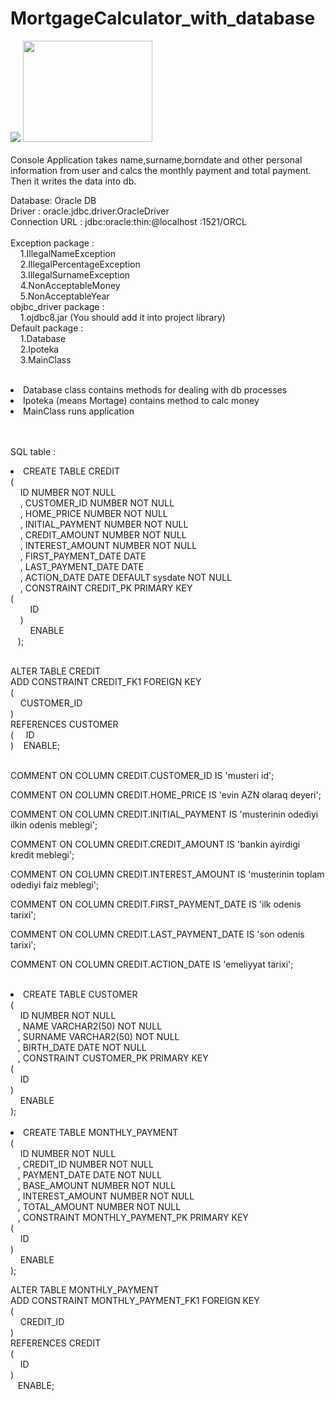 # MortgageCalculator_with_database
 <div><img src="https://www.oracle.com/webfolder/technetwork/tutorials/obe/db/12c/r1/odb_quickstart/images/oracle%20database.gif">
 <img  height="162px" width="207px" style="display:inline;" src="https://www.ophtek.com/wp-content/uploads/2014/08/java_tech.jpg">
<div> <br>
Console Application takes name,surname,borndate and other personal information from user and calcs the monthly payment and total payment.
Then it writes the data into db.<br>

Database: Oracle DB <br>
Driver : oracle.jdbc.driver.OracleDriver <br>
Connection URL : jdbc:oracle:thin:@localhost <or ip>:1521/ORCL <br>
 <br>
Exception package : <br>
              &nbsp;    &nbsp;  1.IllegalNameException <br>
              &nbsp;    &nbsp;  2.IllegalPercentageException <br>
              &nbsp;    &nbsp;  3.IllegalSurnameException <br>
              &nbsp;    &nbsp;  4.NonAcceptableMoney <br>
              &nbsp;    &nbsp;  5.NonAcceptableYear <br>
objbc_driver package : <br>
              &nbsp;    &nbsp; 1.ojdbc8.jar (You should add it into project library) <br>
Default package : <br>
              &nbsp; &nbsp;  1.Database <br>
              &nbsp; &nbsp;   2.Ipoteka <br>
              &nbsp;  &nbsp;   3.MainClass <br>
                   <br>
<li>Database class contains methods for dealing with db processes <br></li>
<li>Ipoteka (means Mortage) contains method to calc money <br></li>
<li>MainClass runs application <br></li> 
 <br><br>
 
SQL table : <br>
<li>
CREATE TABLE CREDIT <br>
(<br>
  &nbsp;  &nbsp; ID NUMBER NOT NULL <br>
 &nbsp;  &nbsp; , CUSTOMER_ID NUMBER NOT NULL <br>
 &nbsp;  &nbsp; , HOME_PRICE NUMBER NOT NULL <br>
 &nbsp;  &nbsp; , INITIAL_PAYMENT NUMBER NOT NULL <br>
 &nbsp;  &nbsp; , CREDIT_AMOUNT NUMBER NOT NULL <br>
 &nbsp;  &nbsp; , INTEREST_AMOUNT NUMBER NOT NULL <br>
 &nbsp;  &nbsp; , FIRST_PAYMENT_DATE DATE <br>
 &nbsp;  &nbsp; , LAST_PAYMENT_DATE DATE <br>
 &nbsp;  &nbsp; , ACTION_DATE DATE DEFAULT sysdate NOT NULL <br>
 &nbsp;  &nbsp; , CONSTRAINT CREDIT_PK PRIMARY KEY <br>
  (<br>
 &nbsp;  &nbsp; &nbsp;  &nbsp;    ID <br>
  &nbsp;  &nbsp; )<br>
  &nbsp;  &nbsp; &nbsp;  &nbsp; ENABLE <br>
 &nbsp;  &nbsp;);<br><br>

ALTER TABLE CREDIT <br>
ADD CONSTRAINT CREDIT_FK1 FOREIGN KEY<br>
(<br>
 &nbsp;  &nbsp;  CUSTOMER_ID <br>
)<br>
REFERENCES CUSTOMER<br>
(
 &nbsp;  &nbsp;  ID <br>
)
 &nbsp;  &nbsp;ENABLE;<br><br>

COMMENT ON COLUMN CREDIT.CUSTOMER_ID IS 'musteri id';

COMMENT ON COLUMN CREDIT.HOME_PRICE IS 'evin AZN olaraq deyeri';

COMMENT ON COLUMN CREDIT.INITIAL_PAYMENT IS 'musterinin odediyi ilkin odenis meblegi';

COMMENT ON COLUMN CREDIT.CREDIT_AMOUNT IS 'bankin ayirdigi kredit meblegi';

COMMENT ON COLUMN CREDIT.INTEREST_AMOUNT IS 'musterinin toplam odediyi faiz meblegi';

COMMENT ON COLUMN CREDIT.FIRST_PAYMENT_DATE IS 'ilk odenis tarixi';

COMMENT ON COLUMN CREDIT.LAST_PAYMENT_DATE IS 'son odenis tarixi';

COMMENT ON COLUMN CREDIT.ACTION_DATE IS 'emeliyyat tarixi';
</li>
<br>
<li>
CREATE TABLE CUSTOMER <br>
(<br>
 &nbsp;  &nbsp;  ID NUMBER NOT NULL <br>
 &nbsp;  &nbsp;, NAME VARCHAR2(50) NOT NULL <br>
 &nbsp;  &nbsp;, SURNAME VARCHAR2(50) NOT NULL <br>
 &nbsp;  &nbsp;, BIRTH_DATE DATE NOT NULL <br>
 &nbsp;  &nbsp;, CONSTRAINT CUSTOMER_PK PRIMARY KEY <br>
  (<br>
  &nbsp;  &nbsp;   ID <br>
  )<br>
 &nbsp;  &nbsp;  ENABLE <br>
);</li><br>

 <li>
 CREATE TABLE MONTHLY_PAYMENT <br>
(<br>
 &nbsp;  &nbsp; ID NUMBER NOT NULL <br>
&nbsp;  &nbsp;, CREDIT_ID NUMBER NOT NULL <br>
&nbsp;  &nbsp;, PAYMENT_DATE DATE NOT NULL <br>
&nbsp;  &nbsp;, BASE_AMOUNT NUMBER NOT NULL <br>
&nbsp;  &nbsp;, INTEREST_AMOUNT NUMBER NOT NULL <br>
&nbsp;  &nbsp;, TOTAL_AMOUNT NUMBER NOT NULL <br>
&nbsp;  &nbsp;, CONSTRAINT MONTHLY_PAYMENT_PK PRIMARY KEY <br>
  (<br>
 &nbsp;  &nbsp;   ID <br>
  )<br>
&nbsp;  &nbsp;  ENABLE <br>
);<br>

ALTER TABLE MONTHLY_PAYMENT<br>
ADD CONSTRAINT MONTHLY_PAYMENT_FK1 FOREIGN KEY<br>
(<br>
&nbsp;  &nbsp;  CREDIT_ID <br>
)<br>
REFERENCES CREDIT<br>
(<br>
&nbsp;  &nbsp;  ID <br>
)<br>
&nbsp;  &nbsp;ENABLE;<br>
 </li>
